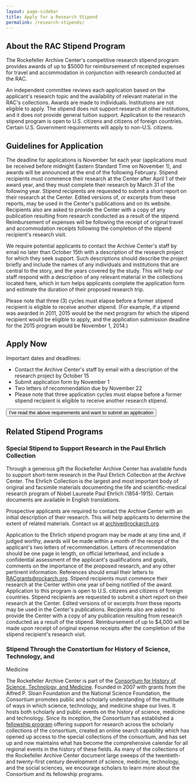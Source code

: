```yaml
---
layout: page-sidebar
title: Apply for a Research Stipend
permalink: /research-stipends/
---
```


## About the RAC Stipend Program

The Rockefeller Archive Center's competitive research stipend program provides awards of up to
$5000 for reimbursement of receipted expenses for travel and accommodation in conjunction
with research conducted at the RAC.

An independent committee reviews each application based on the applicant's research topic and
the availability of relevant material in the RAC's collections. Awards are made to individuals.
Institutions are not eligible to apply. The stipend does not support research at other institutions,
and it does not provide general tuition support. Application to the research stipend program is
open to U.S. citizens and citizens of foreign countries. Certain U.S. Government requirements will
apply to non-U.S. citizens.

## Guidelines for Application

The deadline for applications is November 1st each year (applications must be received before
midnight Eastern Standard Time on November 1), and awards will be announced at the end of the
following February. Stipend recipients must commence their research at the Center after April 1 of
their award year, and they must complete their research by March 31 of the following year. Stipend
recipients are requested to submit a short report on their research at the Center. Edited versions of,
or excerpts from these reports, may be used in the Center's publications and on its website.
Recipients also are asked to provide the Center with a copy of any publication resulting from
research conducted as a result of the stipend. Reimbursement of expenses will be following the
receipt of original travel and accommodation receipts following the completion of the stipend
recipient's research visit.

We require potential applicants to contact the Archive Center's staff by email no later than October
15th with a description of the research project for which they seek support. Such descriptions
should describe the project briefly and include the names of any individuals and institutions that
are central to the story, and the years covered by the study. This will help our staff respond with a
description of any relevant material in the collections located here, which in turn helps applicants
complete the application form and estimate the duration of their proposed research trip.

Please note that three (3) cycles must elapse before a former stipend recipient is eligible to receive
another stipend. (For example, if a stipend was awarded in 2011, 2015 would be the next program
for which the stipend recipient would be eligible to apply, and the application submission
deadline for the 2015 program would be November 1, 2014.)

## Apply Now

Important dates and deadlines:

- Contact the Archive Center's staff by email with a description of the research project by October 15
- Submit application form by November 1
- Two letters of recommendation due by November 22
- Please note that three application cycles must elapse before a former stipend recipient is eligible to receive another research stipend.

<button class="rac-orange-button">I've read the above requirements and want to submit an application</button>

## Related Stipend Programs

### Special Stipend to Support Research in the Paul Ehrlich Collection

Through a generous gift the Rockefeller Archive Center has available funds to support short-term
research in the Paul Ehrlich Collection at the Archive Center. The Ehrlich Collection is the largest
and most important body of original and facsimile materials documenting the life and scientific-medical
research program of Nobel Laureate Paul Ehrlich (1854-1915). Certain documents are
available in English translations.

Prospective applicants are required to contact the Archive Center with an initial description of
their research. This will help applicants to determine the extent of related materials. Contact us at
[archive@rockarch.org](mailto:archive@rockarch.org).

Application to the Ehrlich stipend program may be made at any time and, if judged worthy, awards
will be made within a month of the receipt of the applicant's two letters of recommendation.
Letters of recommendation should be one page in length, on official letterhead, and include a
confidential assessment of the applicant's qualifications and goals, comments on the importance
of the proposed research, and any other pertinent information. References should email their
letters to [RACgrants@rockarch.org](mailto:racgrants@rockarch.org). Stipend recipients must commence their research at the
Center within one year of being notified of the award. Application to this program is open to U.S.
citizens and citizens of foreign countries. Stipend recipients are requested to submit a short report
on their research at the Center. Edited versions of or excerpts from these reports may be used in
the Center's publications. Recipients also are asked to provide the Center with a copy of any
publication resulting from research conducted as a result of the stipend. Reimbursement of up to
$4,000 will be made upon receipt of original expense receipts after the completion of the stipend
recipient's research visit.

### Stipend Through the Constortium for History of Science, Technology, and
Medicine

The Rockefeller Archive Center is part of the [Consortium for History of Science, Technology, and Medicine](https://www.chstm.org/). Founded in 2007 with grants from the Alfred P. Sloan Foundation and the National
Science Foundation, the Consortium promotes public and scholarly understanding of the
multitude of ways in which science, technology, and medicine shape our lives. It hosts both
scholarly and public events on the history of science, medicine and technology. Since its inception,
the Consortium has established a [fellowship program](https://www.chstm.org/fellowships/chstm-fellowships)
offering support for research across the scholarly collections of the consortium,
created an online search capability which has opened up access to the special
collections of the consortium, and has set up and now maintains what has become
the comprehensive calendar for all regional events in the history of these fields.
As many of the collections of the Rockefeller Archive Center document large sweeps
of the twentieth- and twenty-first century development of science, medicine,
technology, and the social sciences, we encourage scholars to learn more about
the Consortium and its fellowship programs.
